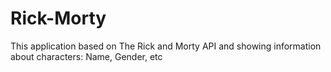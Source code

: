 # Rick-Morty

This application based on The Rick and Morty API and showing information about characters: Name, Gender, etc
